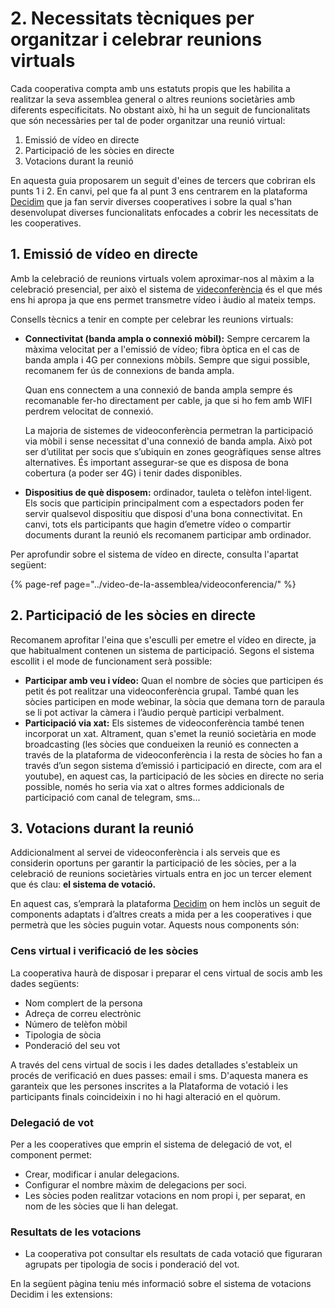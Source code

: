 # 2. Necessitats tècniques per organitzar i celebrar reunions virtuals

Cada cooperativa compta amb uns estatuts propis que les habilita a realitzar la seva assemblea general o altres reunions societàries amb diferents especificitats. No obstant això, hi ha un seguit de funcionalitats que són necessàries per tal de poder organitzar una reunió virtual:

1. Emissió de vídeo en directe 
2. Participació de les sòcies en directe
3. Votacions durant la reunió

En aquesta guia proposarem un seguit d'eines de tercers que cobriran els punts 1 i 2. En canvi, pel que fa al punt 3 ens centrarem en la plataforma [Decidim](../#que-es-decidim) que ja fan servir diverses cooperatives i sobre la qual s'han desenvolupat diverses funcionalitats enfocades a cobrir les necessitats de les cooperatives.

## 1. Emissió de vídeo en directe

Amb la celebració de reunions virtuals volem aproximar-nos al màxim a la celebració presencial, per això el sistema de [videconferència](../video-de-la-assemblea/videoconferencia/) és el que més ens hi apropa ja que ens permet transmetre vídeo i àudio al mateix temps.

Consells tècnics a tenir en compte per celebrar les reunions virtuals:

* **Connectivitat \(banda ampla o connexió mòbil\):** Sempre cercarem la màxima velocitat per a l'emissió de vídeo; fibra òptica en el cas de banda ampla i 4G per connexions mòbils. Sempre que sigui possible, recomanem fer ús de connexions de banda ampla.

  Quan ens connectem a una connexió de banda ampla sempre és recomanable fer-ho directament per cable, ja que si ho fem amb WIFI perdrem velocitat de connexió.

  La majoria de sistemes de videoconferència permetran la participació via mòbil i sense necessitat d'una connexió de banda ampla. Això pot ser d’utilitat per socis que s’ubiquin en zones geogràfiques sense altres alternatives. És important assegurar-se que es disposa de bona cobertura \(a poder ser 4G\) i tenir dades disponibles.

* **Dispositius de què disposem:** ordinador, tauleta o telèfon intel·ligent. Els socis que participin principalment com a espectadors poden fer servir qualsevol dispositiu que disposi d'una bona connectivitat. En canvi, tots els participants que hagin d’emetre vídeo o compartir documents durant la reunió els recomanem participar amb ordinador.

Per aprofundir sobre el sistema de vídeo en directe, consulta l'apartat següent:

{% page-ref page="../video-de-la-assemblea/videoconferencia/" %}

## 2. Participació de les sòcies en directe

Recomanem aprofitar l'eina que s'esculli per emetre el vídeo en directe, ja que habitualment contenen un sistema de participació. Segons el sistema escollit i el mode de funcionament serà possible:

* **Participar amb veu i vídeo:** Quan el nombre de sòcies que participen és petit és pot realitzar una videoconferència grupal. També quan les sòcies participen en mode webinar, la sòcia que demana torn de paraula se li pot activar la càmera i l’àudio perquè participi verbalment. 
* **Participació via xat:** Els sistemes de videoconferència també tenen incorporat un xat. Altrament, quan s'emet la reunió societària en mode broadcasting \(les sòcies que condueixen la reunió es connecten a través de la plataforma de videoconferència i la resta de sòcies ho fan a través d’un segon sistema d’emissió i participació en directe, com ara el youtube\), en aquest cas, la participació de les sòcies en directe no seria possible, només ho seria via xat o altres formes addicionals de participació com canal de telegram, sms...

## 3. Votacions durant la reunió

Addicionalment al servei de videoconferència i als serveis que es considerin oportuns per garantir la participació de les sòcies, per a la celebració de reunions societàries virtuals entra en joc un tercer element que és clau: **el sistema de votació.**

En aquest cas, s’emprarà la plataforma [Decidim](../#que-es-decidim) on hem inclòs un seguit de components adaptats i d’altres creats a mida per a les cooperatives i que permetrà que les sòcies puguin votar. Aquests nous components són:

### Cens virtual i verificació de les sòcies

La cooperativa haurà de disposar i preparar el cens virtual de socis amb les dades següents:

* Nom complert de la persona
* Adreça de correu electrònic
* Número de telèfon mòbil
* Tipologia de sòcia
* Ponderació del seu vot

A través del cens virtual de socis i les dades detallades s'estableix un procés de verificació en dues passes: email i sms. D'aquesta manera es garanteix que les persones inscrites a la Plataforma de votació i les participants finals coincideixin i no hi hagi alteració en el quòrum.

### Delegació de vot

Per a les cooperatives que emprin el sistema de delegació de vot, el component permet:

* Crear, modificar i anular delegacions.
* Configurar el nombre màxim de delegacions per soci.
* Les sòcies poden realitzar votacions en nom propi i, per separat, en nom de les sòcies que li han delegat.

### Resultats de les votacions

* La cooperativa pot consultar els resultats de cada votació que figuraran agrupats per tipologia de socis i ponderació del vot.

En la següent pàgina teniu més informació sobre el sistema de votacions Decidim i les extensions:


